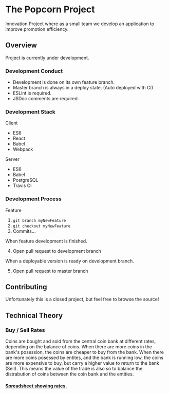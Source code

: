 # The Popcorn Project
Innovation Project where as a small team we develop an application to improve promotion efficiency.

## Overview
Project is currently under development.

### Development Conduct
 - Development is done on its own feature branch.
 - Master branch is always in a deploy state. (Auto deployed with CI)
 - ESLint is required.
 - JSDoc comments are required.

### Development Stack
 Client
 
 - ES6
 - React
 - Babel
 - Webpack
 
 Server
 
 - ES6
 - Babel
 - PostgreSQL
 - Travis CI
 
### Development Process
Feature

1. `git branch myNewFeature`
2. `git checkout myNewFeature`
3. Commits...

When feature development is finished.

4. Open pull request to development branch

When a deployable version is ready on development branch.

5. Open pull request to master branch

## Contributing
Unfortunately this is a closed project, but feel free to browse the source!

## Technical Theory
### Buy / Sell Rates
Coins are bought and sold from the central coin bank at different rates, depending on the balance of coins. When there are more coins in the bank's posession, the coins are cheaper to buy from the bank. When there are more coins posessed by entites, and the bank is running low, the coins are more expensive to buy, but carry a higher value to return to the bank (Sell). This means the value of the trade is also so to balance the distrabution of coins between the coin bank and the entities.

#### [Spreadsheet showing rates.](https://docs.google.com/spreadsheets/d/1vNhVOCuQdh3lWDyBjttVlwAYqeRCn8KUIPiAbkN6ePk/edit?usp=sharing)
